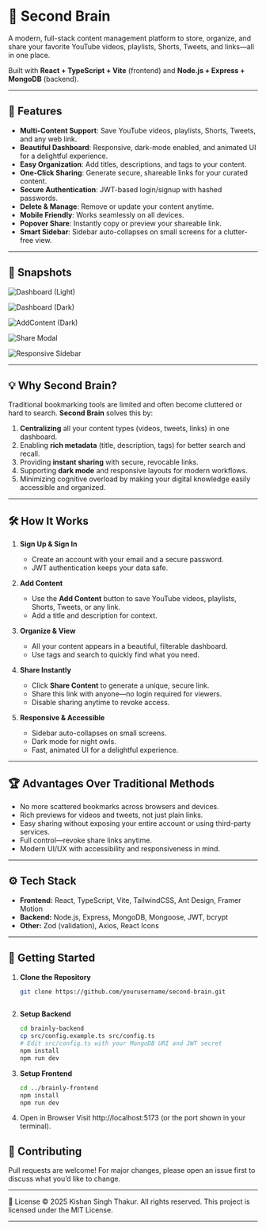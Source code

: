 # 🧠 Second Brain

A modern, full-stack content management platform to store, organize, and share your favorite YouTube videos, playlists, Shorts, Tweets, and links—all in one place.

Built with **React + TypeScript + Vite** (frontend) and **Node.js + Express + MongoDB** (backend).

---

## 🚀 Features

- **Multi-Content Support**: Save YouTube videos, playlists, Shorts, Tweets, and any web link.  
- **Beautiful Dashboard**: Responsive, dark-mode enabled, and animated UI for a delightful experience.  
- **Easy Organization**: Add titles, descriptions, and tags to your content.  
- **One-Click Sharing**: Generate secure, shareable links for your curated content.  
- **Secure Authentication**: JWT-based login/signup with hashed passwords.  
- **Delete & Manage**: Remove or update your content anytime.  
- **Mobile Friendly**: Works seamlessly on all devices.  
- **Popover Share**: Instantly copy or preview your shareable link.  
- **Smart Sidebar**: Sidebar auto-collapses on small screens for a clutter-free view.  

---

## 📸 Snapshots
![Dashboard (Light)](
https://github.com/user-attachments/assets/c32a0c16-f714-4ecf-95d9-ac833082eb9e
)  

![Dashboard (Dark)](
https://github.com/user-attachments/assets/2b5e0c58-4abc-4f5f-bb2a-1b15581ada74
)  

![AddContent (Dark)](
https://github.com/user-attachments/assets/c6657eac-51ba-4667-8e11-b7040985a702
)  

![Share Modal](
https://github.com/user-attachments/assets/e2d7105b-5eb2-4d4d-8479-495ef99f669e
)  

![Responsive Sidebar](
https://github.com/user-attachments/assets/894d7963-e55a-4d59-b111-f3a5cef36b3f
)

---

## 💡 Why Second Brain?

Traditional bookmarking tools are limited and often become cluttered or hard to search. **Second Brain** solves this by:

1. **Centralizing** all your content types (videos, tweets, links) in one dashboard.  
2. Enabling **rich metadata** (title, description, tags) for better search and recall.  
3. Providing **instant sharing** with secure, revocable links.  
4. Supporting **dark mode** and responsive layouts for modern workflows.  
5. Minimizing cognitive overload by making your digital knowledge easily accessible and organized.  

---

## 🛠️ How It Works

1. **Sign Up & Sign In**  
   - Create an account with your email and a secure password.  
   - JWT authentication keeps your data safe.

2. **Add Content**  
   - Use the **Add Content** button to save YouTube videos, playlists, Shorts, Tweets, or any link.  
   - Add a title and description for context.

3. **Organize & View**  
   - All your content appears in a beautiful, filterable dashboard.  
   - Use tags and search to quickly find what you need.

4. **Share Instantly**  
   - Click **Share Content** to generate a unique, secure link.  
   - Share this link with anyone—no login required for viewers.  
   - Disable sharing anytime to revoke access.

5. **Responsive & Accessible**  
   - Sidebar auto-collapses on small screens.  
   - Dark mode for night owls.  
   - Fast, animated UI for a delightful experience.

---

## 🏆 Advantages Over Traditional Methods

- No more scattered bookmarks across browsers and devices.  
- Rich previews for videos and tweets, not just plain links.  
- Easy sharing without exposing your entire account or using third-party services.  
- Full control—revoke share links anytime.  
- Modern UI/UX with accessibility and responsiveness in mind.  

---

## ⚙️ Tech Stack

- **Frontend:** React, TypeScript, Vite, TailwindCSS, Ant Design, Framer Motion  
- **Backend:** Node.js, Express, MongoDB, Mongoose, JWT, bcrypt  
- **Other:** Zod (validation), Axios, React Icons  

---

## 📝 Getting Started

1. **Clone the Repository**  
   ```bash
   git clone https://github.com/yourusername/second-brain.git
  
   
2. **Setup Backend**  
   ```bash
   cd brainly-backend
   cp src/config.example.ts src/config.ts
   # Edit src/config.ts with your MongoDB URI and JWT secret
   npm install
   npm run dev
3. **Setup Frontend**  
   ```bash
   cd ../brainly-frontend
   npm install
   npm run dev

4.	Open in Browser
Visit http://localhost:5173 (or the port shown in your terminal).

## 🤝 Contributing

Pull requests are welcome! For major changes, please open an issue first to discuss what you’d like to change.

---

📄 License
© 2025 Kishan Singh Thakur. All rights reserved.
This project is licensed under the MIT License.

---


